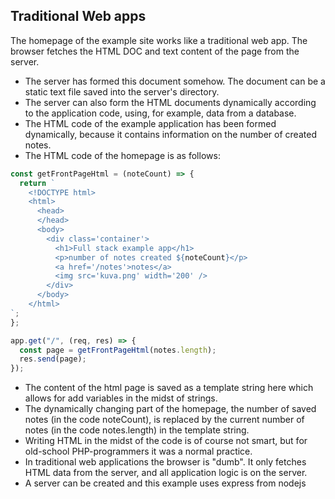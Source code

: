 ## Traditional Web apps

The homepage of the example site works like a traditional web app. The browser fetches the HTML DOC and text content of the page from the server.

- The server has formed this document somehow. The document can be a static text file saved into the server's directory.
- The server can also form the HTML documents dynamically according to the application code, using, for example, data from a database.
- The HTML code of the example application has been formed dynamically, because it contains information on the number of created notes.
- The HTML code of the homepage is as follows:

```js
const getFrontPageHtml = (noteCount) => {
  return `
    <!DOCTYPE html>
    <html>
      <head>
      </head>
      <body>
        <div class='container'>
          <h1>Full stack example app</h1>
          <p>number of notes created ${noteCount}</p>
          <a href='/notes'>notes</a>
          <img src='kuva.png' width='200' />
        </div>
      </body>
    </html>
`;
};

app.get("/", (req, res) => {
  const page = getFrontPageHtml(notes.length);
  res.send(page);
});
```

- The content of the html page is saved as a template string here which allows for add variables in the midst of strings.
- The dynamically changing part of the homepage, the number of saved notes (in the code noteCount), is replaced by the current number of notes (in the code notes.length) in the template string.
- Writing HTML in the midst of the code is of course not smart, but for old-school PHP-programmers it was a normal practice.
- In traditional web applications the browser is "dumb". It only fetches HTML data from the server, and all application logic is on the server.
- A server can be created and this example uses express from nodejs



